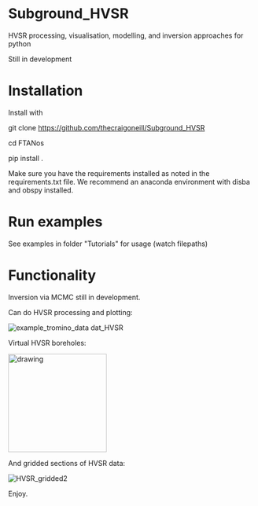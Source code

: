 # Subground_HVSR
HVSR processing, visualisation, modelling, and inversion approaches for python

Still in development

# Installation

Install with 

git clone https://github.com/thecraigoneill/Subground_HVSR

cd FTANos

pip install .

Make sure you have the requirements installed as noted in the requirements.txt file. We recommend an anaconda environment with disba and obspy installed.

# Run examples

See examples in folder "Tutorials" for usage (watch filepaths)

# Functionality
Inversion via MCMC still in development.

Can do HVSR processing and plotting:

![example_tromino_data dat_HVSR](https://github.com/thecraigoneill/Subground_HVSR/assets/30849698/d3fc0693-461f-4188-80b5-22287013775e)

Virtual HVSR boreholes:

<img src="https://github.com/thecraigoneill/Subground_HVSR/assets/30849698/402e35f1-1784-4925-a805-89b99214622d" alt="drawing" width="200"/>


And gridded sections of HVSR data:

![HVSR_gridded2](https://github.com/thecraigoneill/Subground_HVSR/assets/30849698/5bcda34f-b51d-480d-8eff-5fa60054a8cb)

Enjoy.
